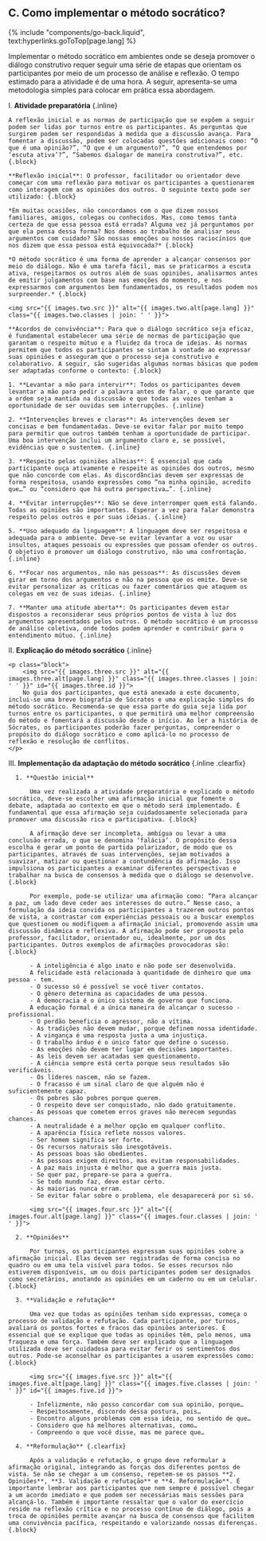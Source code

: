 ## C. Como implementar o método socrático?
{% include "components/go-back.liquid", text:hyperlinks.goToTop[page.lang] %}

Implementar o método socrático em ambientes onde se deseja promover o diálogo construtivo requer seguir uma série de etapas que orientam os participantes por meio de um processo de análise e reflexão. O tempo estimado para a atividade é de uma hora. A seguir, apresenta-se uma metodologia simples para colocar em prática essa abordagem.

I.  **Atividade preparatória** {.inline}

    A reflexão inicial e as normas de participação que se expõem a seguir podem ser lidas por turnos entre os participantes. As perguntas que surgirem podem ser respondidas à medida que a discussão avança. Para fomentar a discussão, podem ser colocadas questões adicionais como: “O que é uma opinião?”, “O que é um argumento?”, “O que entendemos por ‘escuta ativa’?”, “Sabemos dialogar de maneira construtiva?”, etc. {.block}

    **Reflexão inicial**: O professor, facilitador ou orientador deve começar com uma reflexão para motivar os participantes a questionarem como interagem com as opiniões dos outros. O seguinte texto pode ser utilizado: {.block}

    *Em muitas ocasiões, não concordamos com o que dizem nossos familiares, amigos, colegas ou conhecidos. Mas, como temos tanta certeza de que essa pessoa está errada? Alguma vez já perguntamos por que ela pensa dessa forma? Nos demos ao trabalho de analisar seus argumentos com cuidado? São nossas emoções ou nossos raciocínios que nos dizem que essa pessoa está equivocada?* {.block}

    *O método socrático é uma forma de aprender a alcançar consensos por meio do diálogo. Não é uma tarefa fácil, mas se praticarmos a escuta ativa, respeitarmos os outros além de suas opiniões, analisarmos antes de emitir julgamentos com base nas emoções do momento, e nos expressarmos com argumentos bem fundamentados, os resultados podem nos surpreender.* {.block}

    <img src="{{ images.two.src }}" alt="{{ images.two.alt[page.lang] }}" class="{{ images.two.classes | join: ' ' }}">

    **Acordos de convivência**: Para que o diálogo socrático seja eficaz, é fundamental estabelecer uma série de normas de participação que garantam o respeito mútuo e a fluidez da troca de ideias. As normas permitem que todos os participantes se sintam à vontade ao expressar suas opiniões e asseguram que o processo seja construtivo e colaborativo. A seguir, são sugeridas algumas normas básicas que podem ser adaptadas conforme o contexto: {.block}

    1. **Levantar a mão para intervir**: Todos os participantes devem levantar a mão para pedir a palavra antes de falar, o que garante que a ordem seja mantida na discussão e que todas as vozes tenham a oportunidade de ser ouvidas sem interrupções. {.inline}

    2. **Intervenções breves e claras**: As intervenções devem ser concisas e bem fundamentadas. Deve-se evitar falar por muito tempo para permitir que outros também tenham a oportunidade de participar. Uma boa intervenção inclui um argumento claro e, se possível, evidências que o sustentem. {.inline}

    3. **Respeito pelas opiniões alheias**: É essencial que cada participante ouça ativamente e respeite as opiniões dos outros, mesmo que não concorde com elas. As discordâncias devem ser expressas de forma respeitosa, usando expressões como “na minha opinião, acredito que…” ou “considero que há outra perspectiva…”. {.inline}

    4. **Evitar interrupções**: Não se deve interromper quem está falando. Todas as opiniões são importantes. Esperar a vez para falar demonstra respeito pelos outros e por suas ideias. {.inline}

    5. **Uso adequado da linguagem**: A linguagem deve ser respeitosa e adequada para o ambiente. Deve-se evitar levantar a voz ou usar insultos, ataques pessoais ou expressões que possam ofender os outros. O objetivo é promover um diálogo construtivo, não uma confrontação. {.inline}

    6. **Focar nos argumentos, não nas pessoas**: As discussões devem girar em torno dos argumentos e não na pessoa que os emite. Deve-se evitar personalizar as críticas ou fazer comentários que ataquem os colegas em vez de suas ideias. {.inline}

    7. **Manter uma atitude aberta**: Os participantes devem estar dispostos a reconsiderar seus próprios pontos de vista à luz dos argumentos apresentados pelos outros. O método socrático é um processo de análise coletiva, onde todos podem aprender e contribuir para o entendimento mútuo. {.inline}

II. **Explicação do método socrático** {.inline}

    <p class="block">
        <img src="{{ images.three.src }}" alt="{{ images.three.alt[page.lang] }}" class="{{ images.three.classes | join: ' ' }}" id="{{ images.three.id }}">
        No guia dos participantes, que está anexado a este documento, inclui-se uma breve biografia de Sócrates e uma explicação simples do método socrático. Recomenda-se que essa parte do guia seja lida por turnos entre os participantes, o que permitirá uma melhor compreensão do método e fomentará a discussão desde o início. Ao ler a história de Sócrates, os participantes poderão fazer perguntas, compreender o propósito do diálogo socrático e como aplicá-lo no processo de reflexão e resolução de conflitos.
    </p>
    

III.  **Implementação da adaptação do método socrático** {.inline .clearfix}

      1. **Questão inicial**
        
          Uma vez realizada a atividade preparatória e explicado o método socrático, deve-se escolher uma afirmação inicial que fomente o debate, adaptada ao contexto em que o método será implementado. É fundamental que essa afirmação seja cuidadosamente selecionada para promover uma discussão rica e participativa. {.block}

          A afirmação deve ser incompleta, ambígua ou levar a uma conclusão errada, o que se denomina ‘falácia’. O propósito dessa escolha é gerar um ponto de partida polarizador, de modo que os participantes, através de suas intervenções, sejam motivados a suavizar, matizar ou questionar a contundência da afirmação. Isso impulsiona os participantes a examinar diferentes perspectivas e trabalhar na busca de consensos à medida que o diálogo se desenvolve. {.block}

          Por exemplo, pode-se utilizar uma afirmação como: “Para alcançar a paz, um lado deve ceder aos interesses do outro.” Nesse caso, a formulação da ideia convida os participantes a trazerem outros pontos de vista, a contrastar com experiências pessoais ou a buscar exemplos que questionem ou modifiquem a afirmação inicial, promovendo assim uma discussão dinâmica e reflexiva. A afirmação pode ser proposta pelo professor, facilitador, orientador ou, idealmente, por um dos participantes. Outros exemplos de afirmações provocadoras são: {.block}

          - A inteligência é algo inato e não pode ser desenvolvida.
          A felicidade está relacionada à quantidade de dinheiro que uma pessoa - tem.
          - O sucesso só é possível se você tiver contatos.
          - O gênero determina as capacidades de uma pessoa.
          - A democracia é o único sistema de governo que funciona.
          A educação formal é a única maneira de alcançar o sucesso - profissional.
          - O perdão beneficia o agressor, não a vítima.
          - As tradições não devem mudar, porque definem nossa identidade.
          - A vingança é uma resposta justa a uma injustiça.
          - O trabalho árduo é o único fator que define o sucesso.
          - As emoções não devem ter lugar em decisões importantes.
          - As leis devem ser acatadas sem questionamento.
          - A ciência sempre está certa porque seus resultados são verificáveis.
          - Os líderes nascem, não se fazem.
          - O fracasso é um sinal claro de que alguém não é suficientemente capaz.
          - Os pobres são pobres porque querem.
          - O respeito deve ser conquistado, não dado gratuitamente.
          - As pessoas que cometem erros graves não merecem segundas chances.
          - A neutralidade é a melhor opção em qualquer conflito.
          - A aparência física reflete nossos valores.
          - Ser homem significa ser forte.
          - Os recursos naturais são inesgotáveis.
          - As pessoas boas são obedientes.
          - As pessoas exigem direitos, mas evitam responsabilidades.
          - A paz mais injusta é melhor que a guerra mais justa.
          - Se quer paz, prepare-se para a guerra.
          - Se todo mundo faz, deve estar certo.
          - As maiorias nunca erram.
          - Se evitar falar sobre o problema, ele desaparecerá por si só.

          <img src="{{ images.four.src }}" alt="{{ images.four.alt[page.lang] }}" class="{{ images.four.classes | join: ' ' }}">
      
      2. **Opiniões** 

          Por turnos, os participantes expressam suas opiniões sobre a afirmação inicial. Elas devem ser registradas de forma concisa no quadro ou em uma tela visível para todos. Se esses recursos não estiverem disponíveis, um ou dois participantes podem ser designados como secretários, anotando as opiniões em um caderno ou em um celular. {.block}

      3. **Validação e refutação** 

          Uma vez que todas as opiniões tenham sido expressas, começa o processo de validação e refutação. Cada participante, por turnos, avaliará os pontos fortes e fracos das opiniões anteriores. É essencial que se explique que todas as opiniões têm, pelo menos, uma fraqueza e uma força. Também deve ser explicado que a linguagem utilizada deve ser cuidadosa para evitar ferir os sentimentos dos outros. Pode-se aconselhar os participantes a usarem expressões como: {.block}
          
          <img src="{{ images.five.src }}" alt="{{ images.five.alt[page.lang] }}" class="{{ images.five.classes | join: ' ' }}" id="{{ images.five.id }}">

          - Infelizmente, não posso concordar com sua opinião, porque…
          - Respeitosamente, discordo dessa postura, pois… 
          - Encontro alguns problemas com essa ideia, no sentido de que… 
          - Considero que há melhores alternativas, como… 
          - Compreendo o que você disse, mas me parece que… 

      4. **Reformulação** {.clearfix}

          Após a validação e refutação, o grupo deve reformular a afirmação original, integrando as forças dos diferentes pontos de vista. Se não se chegar a um consenso, repetem-se os passos **2. Opiniões**, **3. Validação e refutação** e **4. Reformulação**. É importante lembrar aos participantes que nem sempre é possível chegar a um acordo imediato e que podem ser necessárias mais sessões para alcançá-lo. Também é importante ressaltar que o valor do exercício reside na reflexão crítica e no processo contínuo de diálogo, pois a troca de opiniões permite avançar na busca de consensos que facilitem uma convivência pacífica, respeitando e valorizando nossas diferenças. {.block}
